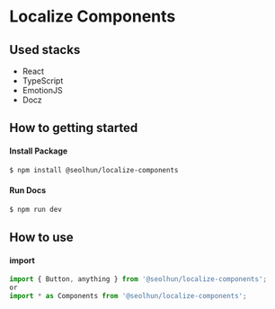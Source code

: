 # Localize Components

## Used stacks
- React
- TypeScript
- EmotionJS
- Docz

## How to getting started
#### Install Package
```bash
$ npm install @seolhun/localize-components
```

#### Run Docs
```bash
$ npm run dev
```

## How to use
#### import
```js
import { Button, anything } from '@seolhun/localize-components';
or 
import * as Components from '@seolhun/localize-components';
```
